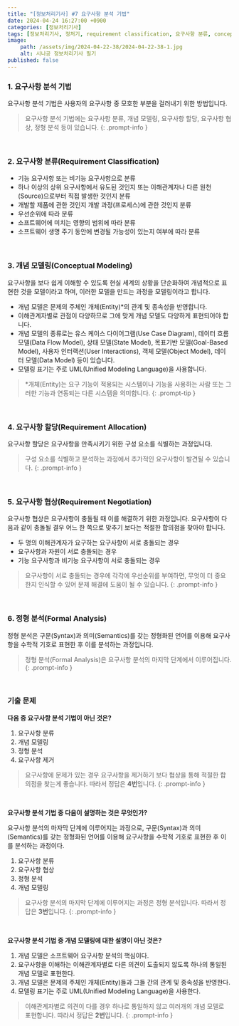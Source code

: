 ```yaml
---
title: "[정보처리기사] #7 요구사항 분석 기법"
date: 2024-04-24 16:27:00 +0900
categories: [정보처리기사]
tags: [정보처리기사, 정처기, requirement classification, 요구사항 분류, conceptual modeling, 개념 모델링, entity, 개체, use case diagram, 유스 케이스 다이어 그램, data flow model, 데이터 흐름 모델, state model, 상태 모델, goal-based model, 목표기반 모델, user interactions, 사용자 인터랙션, object model, 객체 모델, data model, 데이터 모델, uml, unified modeling language, requirement allocation, 요구사항 할당, requirement negotiation, 요구사항 협상, formal analysis, 정형 분석]
image:
    path: /assets/img/2024-04-22-38/2024-04-22-38-1.jpg
    alt: 시나공 정보처리기사 필기
published: false
---
```


### 1. 요구사항 분석 기법

요구사항 분석 기법은 사용자의 요구사항 중 모호한 부분을 걸러내기 위한 방법입니다.

> 요구사항 분석 기법에는 요구사항 분류, 개념 모델링, 요구사항 할당, 요구사항 협상, 정형 분석 등이 있습니다.
{: .prompt-info }

&nbsp;

### 2. 요구사항 분류(Requirement Classification)

- 기능 요구사항 또는 비기능 요구사항으로 분류
- 하나 이상의 상위 요구사항에서 유도된 것인지 또는 이해관계자나 다른 원천(Source)으로부터 직접 발생한 것인지 분류
- 개발할 제품에 관한 것인지 개발 과정(프로세스)에 관한 것인지 분류
- 우선순위에 따라 분류
- 소프트웨어에 미치는 영향의 범위에 따라 분류
- 소프트웨어 생명 주기 동안에 변경될 가능성이 있는지 여부에 따라 분류

&nbsp;

### 3. 개념 모델링(Conceptual Modeling)

요구사항을 보다 쉽게 이해할 수 있도록 현실 세계의 상황을 단순화하여 개념적으로 표현한 것을 모델이라고 하며, 이러한 모델을 만드는 과정을 모델링이라고 합니다.

- 개념 모델은 문제의 주체인 개체(Entity)*의 관계 및 종속성을 반영합니다.
- 이해관계자별로 관점이 다양하므로 그에 맞게 개념 모델도 다양하게 표현되어야 합니다.
- 개념 모델의 종류로는 유스 케이스 다이어그램(Use Case Diagram), 데이터 흐름 모델(Data Flow Model), 상태 모델(State Model), 목표기반 모델(Goal-Based Model), 사용자 인터랙션(User Interactions), 객체 모델(Object Model), 데이터 모델(Data Model) 등이 있습니다.
- 모델링 표기는 주로 UML(Unified Modeling Language)을 사용합니다.

> *개체(Entity)는 요구 기능이 적용되는 시스템이나 기능을 사용하는 사람 또는 그러한 기능과 연동되는 다른 시스템을 의미합니다.
{: .prompt-tip }

&nbsp;

### 4. 요구사항 할당(Requirement Allocation)

요구사항 할당은 요구사항을 만족시키기 위한 구성 요소를 식별하는 과정입니다.

> 구성 요소를 식별하고 분석하는 과정에서 추가적인 요구사항이 발견될 수 있습니다.
{: .prompt-info }

&nbsp;

### 5. 요구사항 협상(Requirement Negotiation)

요구사항 협상은 요구사항이 충돌될 때 이를 해결하기 위한 과정입니다. 요구사항이 다음과 같이 충돌될 결우 어느 한 쪽으로 맞추기 보다는 적절한 합의점을 찾아야 합니다.

- 두 명의 이해관계자가 요구하는 요구사항이 서로 충돌되는 경우
- 요구사항과 자원이 서로 충돌되는 경우
- 기능 요구사항과 비기능 요구사항이 서로 충돌되는 경우

> 요구사항이 서로 충돌되는 경우에 각각에 우선순위를 부여하면, 무엇이 더 중요한지 인식할 수 있어 문제 해결에 도움이 될 수 있습니다.
{: .prompt-info }

&nbsp;

### 6. 정형 분석(Formal Analysis)

정형 분석은 구문(Syntax)과 의미(Semantics)를 갖는 정형화된 언어를 이용해 요구사항을 수학적 기호로 표현한 후 이를 분석하는 과정입니다.

> 정형 분석(Formal Analysis)은 요구사항 분석의 마지막 단계에서 이루어집니다.
{: .prompt-info }

&nbsp;

### 기출 문제

**다음 중 요구사항 분석 기법이 아닌 것은?**

1. 요구사항 분류
2. 개념 모델링
3. 정형 분석
4. 요구사항 제거

> 요구사항에 문제가 있는 경우 요구사항을 제거하기 보다 협상을 통해 적절한 합의점을 찾는게 좋습니다. 따라서 정답은 **4번**입니다.
{: .prompt-info }

&nbsp;

**요구사항 분석 기법 중 다음이 설명하는 것은 무엇인가?**

요구사항 분석의 마자막 단계에 이루어지는 과정으로, 구문(Syntax)과 의미(Semantics)를 갖는 정형화된 언어를 이용해 요구사항을 수학적 기호로 표현한 후 이를 분석하는 과정이다.

1. 요구사항 분류
2. 요구사항 협상
3. 정형 분석
4. 개념 모델링

> 요구사항 분석의 마지막 단계에 이루어지는 과정은 정형 분석입니다. 따라서 정답은 **3번**입니다.
{: .prompt-info }

&nbsp;

**요구사항 분석 기법 중 개념 모델링에 대한 설명이 아닌 것은?**

1. 개념 모델은 소프트웨어 요구사항 분석의 핵심이다.
2. 요구사항을 이해하는 이해관계자별로 다른 의견이 도출되지 않도록 하나의 통일된 개념 모델로 표현한다.
3. 개념 모델은 문제의 주체인 개체(Entity)들과 그들 간의 관계 및 종속성을 반영한다.
4. 모델링 표기는 주로 UML(Unified Modeling Language)을 사용한다.

> 이해관계자별로 의견이 다를 경우 하나로 통일하지 않고 여러개의 개념 모델로 표현합니다. 따라서 정답은 **2번**입니다.
{: .prompt-info }